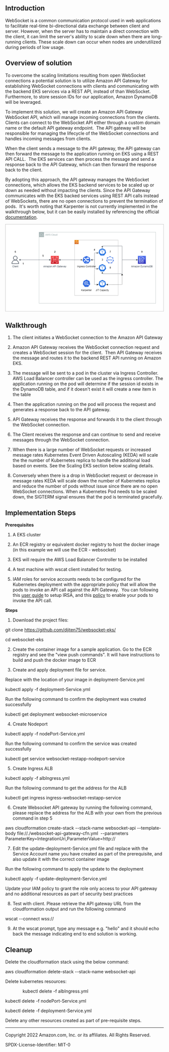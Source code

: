 
Introduction
------------
WebSocket is a common communication protocol used in web applications to facilitate real-time bi-directional data exchange between client and server. However, when the server has to maintain a direct connection with the client, it can limit the server's ability to scale down when there are long-running clients.  These scale down can occur when nodes are underutilized during periods of low usage.  

Overview of solution
--------------------

To overcome the scaling limitations resulting from open WebSocket connections a potential solution is to utilize Amazon API Gateway for establishing WebSocket connections with clients and communicating with the backend EKS services via a REST API, instead of than WebSocket.  Furthermore, to store session IDs for our application, Amazon DynamoDB will be leveraged. 

To implement this solution, we will create an Amazon API Gateway WebSocket API, which will manage incoming connections from the clients.  Clients can connect to the WebSocket API either through a custom domain name or the default API gateway endpoint.  The API gateway will be responsible for managing the lifecycle of the WebSocket connections and handles incoming messages from clients. 

When the client sends a message to the API gateway, the API gateway can then forward the message to the application running on EKS using a REST API CALL.  The EKS services can then process the message and send a response back to the API Gateway, which can then forward the response back to the client. 

By adopting this approach, the API gateway manages the WebSocket connections, which allows the EKS backend services to be scaled up or down as needed without impacting the clients. Since the API Gateway communicates with the EKS backed services using REST API calls instead of WebSockets, there are no open connections to prevent the termination of pods.  It's worth noting that Karpenter is not currently implemented in the walkthrough below, but it can be easily installed by referencing the official [documentation](https://karpenter.sh/docs/getting-started/getting-started-with-karpenter/).   

![image info](./architecture.png)

Walkthrough
-----------

1. The client initiates a WebSocket connection to the Amazon API Gateway

2. Amazon API Gateway receives the WebSocket connection request and creates a WebSocket session for the client.  Then API Gateway receives the message and routes it to the backend REST API running on Amazon EKS. 

3. The message will be sent to a pod in the cluster via Ingress Controller. AWS Load Balancer controller can be used as the ingress controller. The application running on the pod will determine if the session id exists in the DynamoDB table, and if it doesn't exist it will create a new item in the table

4. Then the application running on the pod will process the request and generates a response back to the API gateway.

5. API Gateway receives the response and forwards it to the client through the WebSocket connection.

6. The Client receives the response and can continue to send and receive messages through the WebSocket connection.

7. When there is a large number of WebSocket requests or increased message rates Kubernetes Event Driven Autoscaling (KEDA) will scale the the number of Kubernetes replica to handle the additional load based on events. See the Scaling EKS section below scaling details. 

8. Conversely when there is a drop in WebSocket request or decrease in message rates KEDA will scale down the number of Kubernetes replica and reduce the number of pods without issue since there are no open WebSocket connections. When a Kubernetes Pod needs to be scaled down, the SIGTERM signal ensures that the pod is terminated gracefully.

Implementation Steps
--------------------

<b>Prerequisites</b>

1. A EKS cluster

2. An ECR registry or equivalent docker registry to host the docker image (in this example we will use the ECR - websocket)

3. EKS will require the AWS Load Balancer Controller to be installed

4. A test machine with wscat client installed for testing.

5. IAM roles for service accounts needs to be configured for the Kubernetes deployment with the appropriate policy that will allow the pods to invoke an API call against the API Gateway.  You can following this [user guide](https://docs.aws.amazon.com/eks/latest/userguide/iam-roles-for-service-accounts.html) to setup IRSA, and this [policy](https://docs.aws.amazon.com/apigateway/latest/developerguide/api-gateway-iam-policy-examples-for-api-execution.html) to enable your pods to invoke the API call. 

<b>Steps</b>
1. Download the project files:

git clone <https://github.com/djiten75/websocket-eks/>

cd websocket-eks

2. Create the container image for a sample application. Go to the ECR registry and see the "view push commands". It will have instructions to build and push the docker image to ECR

3. Create and apply deployment file for service.

Replace <ecr image> with the location of your image in deployment-Service.yml

kubectl apply -f deployment-Service.yml

Run the following command to confirm the deployment was created successfully

kubectl get deployment websocket-microservice

4. Create Nodeport

kubectl apply -f nodePort-Service.yml

Run the following command to confirm the service was created successfully

kubectl get service websocket-restapp-nodeport-service

5. Create Ingress ALB

kubectl apply -f albIngress.yml

Run the following command to get the address for the ALB

kubectl get ingress ingress-websocket-restapp-service

6. Create Websocket API gateway by running the following command, please replace the address for the ALB with your own from the previous command in step 5

aws cloudformation create-stack --stack-name websocket-api --template-body file://./websocket-api-gateway-cfn.yml  --parameters ParameterKey=IntegrationUri,ParameterValue=http://<ALB Address>

7. Edit the update-deployment-Service.yml file and replace <IRSA ServiceAccount> with the Service Account name you have created as part of the prerequisite, and also update it with the correct container image

Run the following command to apply the update to the deployment

kubectl apply -f update-deployment-Service.yml

Update your IAM policy to grant the role only access to your API gateway and no additional resources as part of security best practices

8. Test with client. Please retrieve the API gateway URL from the cloudformation output and run the following command

wscat --connect wss://<Your API gateway url>

9. At the wscat prompt, type any message e.g. "hello" and it should echo back the message indicating end to end solution is working.

Cleanup
-------

Delete the cloudformation stack using the below command:

aws cloudformation delete-stack --stack-name websocket-api

Delete kubernetes resources:

              kubectl delete -f albIngress.yml

kubectl delete -f nodePort-Service.yml

kubectl delete -f deployment-Service.yml

Delete any other resources created as part of pre-requisite steps.


----
Copyright 2022 Amazon.com, Inc. or its affiliates. All Rights Reserved.

SPDX-License-Identifier: MIT-0

